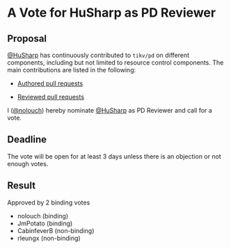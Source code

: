 # A Vote for HuSharp as PD Reviewer

## Proposal

[@HuSharp](https://github.com/Husharp) has continuously contributed to `tikv/pd` on different components, including but not limited to resource control components. The main contributions are listed in the following:

* [Authored pull requests](https://github.com/tikv/pd/pulls/HuSharp)

* [Reviewed pull requests](https://github.com/tikv/pd/pulls?q=is%3Apr+reviewed-by%3AHuSharp)

I ([@nolouch](https://github.com/nolouch)) hereby nominate [@HuSharp](https://github.com/HuSharp) as PD Reviewer and call for a vote.

## Deadline

The vote will be open for at least 3 days unless there is an objection or not enough votes.

## Result

Approved by 2 binding votes
* nolouch (binding)
* JmPotato (binding)
* CabinfeverB (non-binding)
* rleungx (non-binding)
